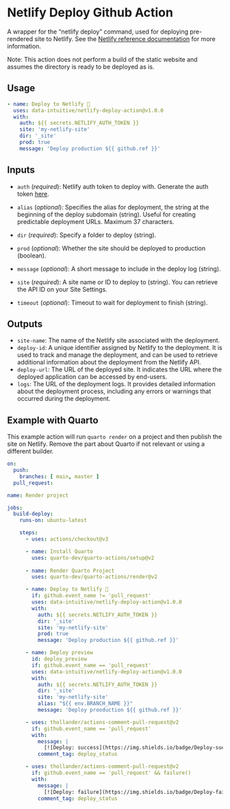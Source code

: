 Netlify Deploy Github Action
================

A wrapper for the “netlify deploy” command, used for deploying
pre-rendered site to Netlify. See the [Netlify reference
documentation](https://cli.netlify.com/commands/deploy/#nodejs-function-entry-points)
for more information.

Note: This action does not perform a build of the static website and
assumes the directory is ready to be deployed as is.

## Usage

``` yaml
- name: Deploy to Netlify 🚀
  uses: data-intuitive/netlify-deploy-action@v1.0.0
  with:
    auth: ${{ secrets.NETLIFY_AUTH_TOKEN }}
    site: 'my-netlify-site'
    dir: '_site'
    prod: true
    message: 'Deploy production ${{ github.ref }}'
```

## Inputs

- `auth` (*required*): Netlify auth token to deploy with. Generate the
  auth token
  [here](https://app.netlify.com/user/applications#personal-access-tokens).

- `alias` (*optional*): Specifies the alias for deployment, the string
  at the beginning of the deploy subdomain (string). Useful for creating
  predictable deployment URLs. Maximum 37 characters.

- `dir` (*required*): Specify a folder to deploy (string).

- `prod` (*optional*): Whether the site should be deployed to production
  (boolean).

- `message` (*optional*): A short message to include in the deploy log
  (string).

- `site` (*required*): A site name or ID to deploy to (string). You can
  retrieve the API ID on your Site Settings.

- `timeout` (*optional*): Timeout to wait for deployment to finish
  (string).

## Outputs

- `site-name`: The name of the Netlify site associated with the
  deployment.
- `deploy-id`: A unique identifier assigned by Netlify to the
  deployment. It is used to track and manage the deployment, and can be
  used to retrieve additional information about the deployment from the
  Netlify API.
- `deploy-url`: The URL of the deployed site. It indicates the URL where
  the deployed application can be accessed by end-users.
- `logs`: The URL of the deployment logs. It provides detailed
  information about the deployment process, including any errors or
  warnings that occurred during the deployment.

## Example with Quarto

This example action will run `quarto render` on a project and then
publish the site on Netlify. Remove the part about Quarto if not
relevant or using a different builder.

``` yaml
on:
  push:
    branches: [ main, master ]
  pull_request:

name: Render project

jobs:
  build-deploy:
    runs-on: ubuntu-latest

    steps:
      - uses: actions/checkout@v3

      - name: Install Quarto
        uses: quarto-dev/quarto-actions/setup@v2
      
      - name: Render Quarto Project
        uses: quarto-dev/quarto-actions/render@v2

      - name: Deploy to Netlify 🚀
        if: github.event_name != 'pull_request'
        uses: data-intuitive/netlify-deploy-action@v1.0.0
        with:
          auth: ${{ secrets.NETLIFY_AUTH_TOKEN }}
          dir: '_site'
          site: 'my-netlify-site'
          prod: true
          message: 'Deploy production ${{ github.ref }}'

      - name: Deploy preview
        id: deploy_preview
        if: github.event_name == 'pull_request'
        uses: data-intuitive/netlify-deploy-action@v1.0.0
        with:
          auth: ${{ secrets.NETLIFY_AUTH_TOKEN }}
          dir: '_site'
          site: 'my-netlify-site'
          alias: "${{ env.BRANCH_NAME }}"
          message: 'Deploy prooduction ${{ github.ref }}'

      - uses: thollander/actions-comment-pull-request@v2
        if: github.event_name == 'pull_request'
        with:
          message: |
            [![Deploy: success](https://img.shields.io/badge/Deploy-success-success)](${{ steps.deploy_preview.outputs.deploy-url }})
          comment_tag: deploy_status

      - uses: thollander/actions-comment-pull-request@v2
        if: github.event_name == 'pull_request' && failure()
        with:
          message: |
            [![Deploy: failure](https://img.shields.io/badge/Deploy-failure-critical)]${{ steps.deploy_preview.outputs.logs }})
          comment_tag: deploy_status
```
